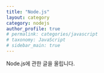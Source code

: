 ```yaml
---
title: "Node.js"
layout: category
category: nodejs
author_profile: true
# permalink: categories/javascript
# taxonomy: JavaScript
# sidebar_main: true
---
```


Node.js에 관한 글을 올립니다.

<!--
{% assign posts = site.categories.javascript %}
{% for post in posts %} {% include archive-single.html type=page.entries_layout %} {% endfor %} -->
